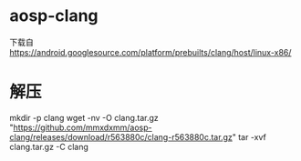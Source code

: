 # aosp-clang
下载自
https://android.googlesource.com/platform/prebuilts/clang/host/linux-x86/

# 解压
mkdir -p clang
wget -nv -O clang.tar.gz "https://github.com/mmxdxmm/aosp-clang/releases/download/r563880c/clang-r563880c.tar.gz"
tar -xvf clang.tar.gz -C clang
